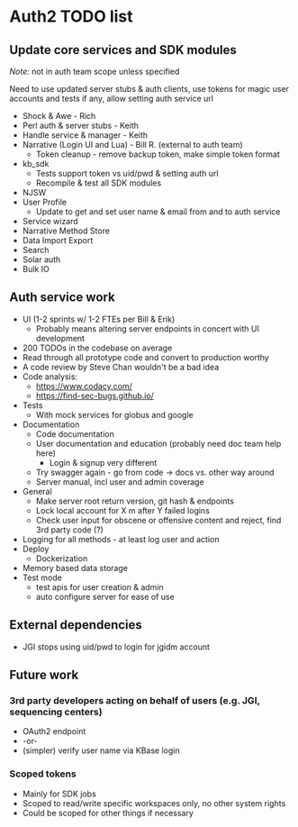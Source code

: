Auth2 TODO list
===============

Update core services and SDK modules
------------------------------------
*Note:* not in auth team scope unless specified

Need to use updated server stubs & auth clients, use tokens for magic user
accounts and tests if any, allow setting auth service url

* Shock & Awe - Rich
* Perl auth & server stubs - Keith
* Handle service & manager - Keith
* Narrative (Login UI and Lua) - Bill R. (external to auth team)
  * Token cleanup - remove backup token, make simple token format
* kb_sdk
  * Tests support token vs uid/pwd & setting auth url
  * Recompile & test all SDK modules
* NJSW
* User Profile
  * Update to get and set user name & email from and to auth service
* Service wizard
* Narrative Method Store
* Data Import Export
* Search
* Solar auth
* Bulk IO

Auth service work
-----------------
* UI (1-2 sprints w/ 1-2 FTEs per Bill & Erik)
  * Probably means altering server endpoints in concert with UI development
* 200 TODOs in the codebase on average
* Read through all prototype code and convert to production worthy
* A code review by Steve Chan wouldn't be a bad idea
* Code analysis:
  * https://www.codacy.com/
  * https://find-sec-bugs.github.io/
* Tests
  * With mock services for globus and google
* Documentation
  * Code documentation
  * User documentation and education (probably need doc team help here)
    * Login & signup very different
  * Try swagger again - go from code -> docs vs. other way around
  * Server manual, incl user and admin coverage
* General
  * Make server root return version, git hash & endpoints
  * Lock local account for X m after Y failed logins
  * Check user input for obscene or offensive content and reject, find 3rd party code (?)
* Logging for all methods - at least log user and action
* Deploy
  * Dockerization
* Memory based data storage
* Test mode
  * test apis for user creation & admin
  * auto configure server for ease of use

External dependencies
---------------------
* JGI stops using uid/pwd to login for jgidm account

Future work
-----------

### 3rd party developers acting on behalf of users (e.g. JGI, sequencing centers)
* OAuth2 endpoint
* -or-
* (simpler) verify user name via KBase login

### Scoped tokens
* Mainly for SDK jobs
* Scoped to read/write specific workspaces only, no other system rights
* Could be scoped for other things if necessary
